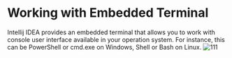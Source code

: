 # Working with Embedded Terminal

Intellij IDEA provides an embedded terminal that allows you to work with console user interface available in your operation system. For instance, this can be PowerShell or cmd.exe on Windows, Shell or Bash on Linux.
![111](https://user-images.githubusercontent.com/35970470/35732900-52fca588-082c-11e8-965d-48b4369c0486.png)

